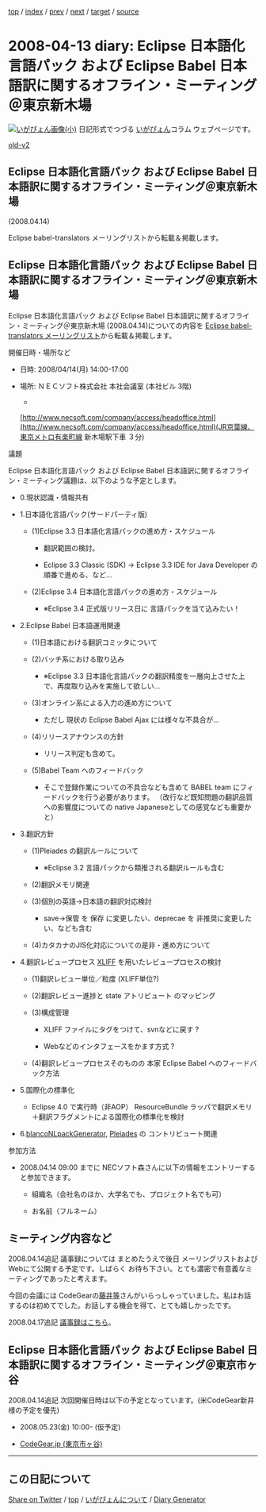 [top](../index.html) 
 / [index](index.html) 
 / [prev](ig080412.html) 
 / [next](ig080414.html) 
 / [target](https://igapyon.github.io/diary/2008/ig080413.html) 
 / [source](https://github.com/igapyon/diary/blob/gh-pages/2008/ig080413.html.src.md) 

2008-04-13 diary: Eclipse 日本語化言語パック および Eclipse Babel 日本語訳に関するオフライン・ミーティング＠東京新木場
=====================================================================================================
[![いがぴょん画像(小)](https://igapyon.github.io/diary/images/iga200306s.jpg "いがぴょん")](https://igapyon.github.io/diary/memo/memoigapyon.html) 日記形式でつづる [いがぴょん](https://igapyon.github.io/diary/memo/memoigapyon.html)コラム ウェブページです。

[old-v2](ig080413-orig.html)

## Eclipse 日本語化言語パック および Eclipse Babel 日本語訳に関するオフライン・ミーティング＠東京新木場
(2008.04.14)

Eclipse babel-translators メーリングリストから転載＆掲載します。


## Eclipse 日本語化言語パック および Eclipse Babel 日本語訳に関するオフライン・ミーティング＠東京新木場

Eclipse 日本語化言語パック および Eclipse Babel 日本語訳に関するオフライン・ミーティング＠東京新木場 (2008.04.14)についての内容を [Eclipse babel-translators メーリングリスト](http://dev.eclipse.org/mailman/listinfo/babel-translators)から転載＆掲載します。

開催日時・場所など

* 日時: 2008/04/14(月) 14:00-17:00
  
* 場所: ＮＥＣソフト株式会社 本社会議室 (本社ビル 3階)
  
  * 
  [http://www.necsoft.com/company/access/headoffice.html](http://www.necsoft.com/company/access/headoffice.html)(JR京葉線、東京メトロ有楽町線 新木場駅下車 ３分)
  

議題

Eclipse 日本語化言語パック および Eclipse Babel 日本語訳に関するオフライン・ミーティング議題は、以下のような予定とします。

* 0.現状認識・情報共有
  
* 1.日本語化言語パック(サードパーティ版)
  
  * (1)Eclipse 3.3 日本語化言語パックの進め方・スケジュール
    
    * 翻訳範囲の検討。
      
    * Eclipse 3.3 Classic (SDK) → Eclipse 3.3 IDE for Java Developer の順番で進める、など…
    

    
  * (2)Eclipse 3.4 日本語化言語パックの進め方・スケジュール
    
    * ※Eclipse 3.4 正式版リリース日に 言語パックを当て込みたい！
    

  

  
* 2.Eclipse Babel 日本語運用関連
  
  * (1)日本語における翻訳コミッタについて
    
  * (2)バッチ系における取り込み
    
    * ※Eclipse 3.3 日本語化言語パックの翻訳精度を一層向上させた上で、再度取り込みを実施して欲しい…
    

    
  * (3)オンライン系による入力の進め方について
    
    * ただし 現状の Eclipse Babel Ajax には様々な不具合が…
    

    
  * (4)リリースアナウンスの方針
    
    * リリース判定も含めて。
    

    
  * (5)Babel Team へのフィードバック
    
    * そこで登録作業についての不具合なども含めて BABEL team にフィードバックを行う必要があります。
      （改行など既知問題の翻訳品質への影響度についての native Japaneseとしての感覚なども重要かと）
    

  

  
* 3.翻訳方針
  
  * (1)Pleiades の翻訳ルールについて
    
    * ※Eclipse 3.2 言語パックから類推される翻訳ルールも含む
    

    
  * (2)翻訳メモリ関連
    
  * (3)個別の英語→日本語の翻訳対応検討
    
    * save→保管 を 保存 に変更したい、deprecae を 非推奨に変更したい、なども含む
    

    
  * (4)カタカナのJIS化対応についての是非・進め方について
  

  
* 4.翻訳レビュープロセス
  [XLIFF](http://docs.oasis-open.org/xliff/xliff-core/xliff-core.html) を用いたレビュープロセスの検討
  
  * (1)翻訳レビュー単位／粒度 (XLIFF単位?)
    
  * (2)翻訳レビュー進捗と state アトリビュート のマッピング
    
  * (3)構成管理
    
    * XLIFF ファイルにタグをつけて、svnなどに戻す ?
      
    * Webなどのインタフェースをかます方式 ?
    

    
  * (4)翻訳レビュープロセスそのものの 本家 Eclipse Babel へのフィードバック方法
  

  
* 5.国際化の標準化
  
  * Eclipse 4.0 で実行時（非AOP） ResourceBundle ラッパで翻訳メモリ＋翻訳フラグメントによる国際化の標準化を検討
  

  
* 6.[blancoNLpackGenerator](http://www.igapyon.jp/blanco/blanconlpackgenerator.html), [Pleiades](http://mergedoc.sourceforge.jp/pleiades.html) の コントリビュート関連

参加方法

* 2008.04.14 09:00 までに NECソフト森さんに以下の情報をエントリーすると参加できます。
  
  * 組織名（会社名のほか、大学名でも、プロジェクト名でも可）
    
  * お名前（フルネーム）
  

## ミーティング内容など

2008.04.14追記 議事録については まとめたうえで後日 メーリングリストおよびWebにて公開する予定です。しばらく お待ち下さい。とても濃密で有意義なミーティングであったと考えます。

今回の会議には CodeGearの[藤井等](http://blogs.itmedia.co.jp/barbaro/)さんがいらっしゃっていました。私はお話するのは初めてでした。お話しする機会を得て、とても嬉しかったです。

2008.04.17追記 [議事録はこちら](ig080417.html)。

## Eclipse 日本語化言語パック および Eclipse Babel 日本語訳に関するオフライン・ミーティング＠東京市ヶ谷

2008.04.14追記 次回開催日時は以下の予定となっています。(米CodeGear新井様の予定を優先)

* 2008.05.23(金) 10:00- (仮予定)
  
* [CodeGear.jp (東京市ヶ谷)](http://www.codegear.com/jp/about/contact)


----------------------------------------------------------------------------------------------------

## この日記について

[Share on Twitter](https://twitter.com/intent/tweet?hashtags=igapyon%2Cdiary%2C%E3%81%84%E3%81%8C%E3%81%B4%E3%82%87%E3%82%93&text=Eclipse+%E6%97%A5%E6%9C%AC%E8%AA%9E%E5%8C%96%E8%A8%80%E8%AA%9E%E3%83%91%E3%83%83%E3%82%AF+%E3%81%8A%E3%82%88%E3%81%B3+Eclipse+Babel+%E6%97%A5%E6%9C%AC%E8%AA%9E%E8%A8%B3%E3%81%AB%E9%96%A2%E3%81%99%E3%82%8B%E3%82%AA%E3%83%95%E3%83%A9%E3%82%A4%E3%83%B3%E3%83%BB%E3%83%9F%E3%83%BC%E3%83%86%E3%82%A3%E3%83%B3%E3%82%B0%EF%BC%A0%E6%9D%B1%E4%BA%AC%E6%96%B0%E6%9C%A8%E5%A0%B4&url=https%3A%2F%2Figapyon.github.io%2Fdiary%2F2008%2Fig080413.html) / [top](../index.html) / [いがぴょんについて](https://igapyon.github.io/diary/memo/memoigapyon.html) / [Diary Generator](https://github.com/igapyon/igapyonv3)
